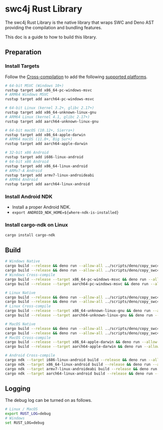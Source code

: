 # swc4j Rust Library

The swc4j Rust Library is the native library that wraps SWC and Deno AST providing the compilation and bundling features.

This doc is a guide to how to build this library.

## Preparation

### Install Targets

Follow the [Cross-compilation](https://rust-lang.github.io/rustup/cross-compilation.html) to add the following [supported platforms](https://doc.rust-lang.org/nightly/rustc/platform-support.html).

```sh
# 64-bit MSVC (Windows 10+)
rustup target add x86_64-pc-windows-msvc
# ARM64 Windows MSVC
rustup target add aarch64-pc-windows-msvc

# 64-bit Linux (kernel 3.2+, glibc 2.17+)
rustup target add x86_64-unknown-linux-gnu
# ARM64 Linux (kernel 4.1, glibc 2.17+)
rustup target add aarch64-unknown-linux-gnu

# 64-bit macOS (10.12+, Sierra+)
rustup target add x86_64-apple-darwin
# ARM64 macOS (11.0+, Big Sur+)
rustup target add aarch64-apple-darwin

# 32-bit x86 Android
rustup target add i686-linux-android
# 64-bit x86 Android
rustup target add x86_64-linux-android
# ARMv7-A Android
rustup target add armv7-linux-androideabi
# ARM64 Android
rustup target add aarch64-linux-android
```

### Install Android NDK

* Install a proper Android NDK.
* `export ANDROID_NDK_HOME=${where-ndk-is-installed}`

### Install cargo-ndk on Linux

```sh
cargo install cargo-ndk
```

## Build

```sh
# Windows Native
cargo build --release && deno run --allow-all ../scripts/deno/copy_swc4j_lib.ts -o windows -a x86_64
cargo build --release && deno run --allow-all ../scripts/deno/copy_swc4j_lib.ts -o windows -a arm64
# Windows Cross-compile
cargo build --release --target x86_64-pc-windows-msvc && deno run --allow-all ../scripts/deno/copy_swc4j_lib.ts -o windows -a x86_64
cargo build --release --target aarch64-pc-windows-msvc && deno run --allow-all ../scripts/deno/copy_swc4j_lib.ts -o windows -a arm64

# Linux Native
cargo build --release && deno run --allow-all ../scripts/deno/copy_swc4j_lib.ts -o linux -a x86_64
cargo build --release && deno run --allow-all ../scripts/deno/copy_swc4j_lib.ts -o linux -a arm64
# Linux Cross-compile
cargo build --release --target x86_64-unknown-linux-gnu && deno run --allow-all ../scripts/deno/copy_swc4j_lib.ts -o linux -a x86_64
cargo build --release --target aarch64-unknown-linux-gnu && deno run --allow-all ../scripts/deno/copy_swc4j_lib.ts -o linux -a arm64

# MacOS Native
cargo build --release && deno run --allow-all ../scripts/deno/copy_swc4j_lib.ts -o macos -a x86_64
cargo build --release && deno run --allow-all ../scripts/deno/copy_swc4j_lib.ts -o macos -a arm64
# MacOS Cross-compile
cargo build --release --target x86_64-apple-darwin && deno run --allow-all ../scripts/deno/copy_swc4j_lib.ts -o macos -a x86_64
cargo build --release --target aarch64-apple-darwin && deno run --allow-all ../scripts/deno/copy_swc4j_lib.ts -o macos -a arm64

# Android Cross-compile
cargo ndk --target i686-linux-android build --release && deno run --allow-all ../scripts/deno/copy_swc4j_lib.ts -o android -a x86
cargo ndk --target x86_64-linux-android build --release && deno run --allow-all ../scripts/deno/copy_swc4j_lib.ts -o android -a x86_64
cargo ndk --target armv7-linux-androideabi build --release && deno run --allow-all ../scripts/deno/copy_swc4j_lib.ts -o android -a arm
cargo ndk --target aarch64-linux-android build --release && deno run --allow-all ../scripts/deno/copy_swc4j_lib.ts -o android -a arm64
```

## Logging

The debug log can be turned on as follows.

```sh
# Linux / MacOS
export RUST_LOG=debug
# Windows
set RUST_LOG=debug
```
